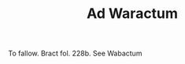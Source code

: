 ---
title: Ad Waractum
permalink: "/definitions/ad-waractum.html"
body: To fallow. Bract fol. 228b. See Wabactum
published_at: '2018-07-07'
layout: post
---